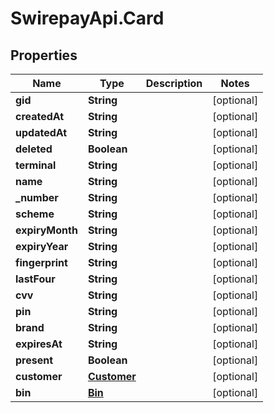 # SwirepayApi.Card

## Properties

Name | Type | Description | Notes
------------ | ------------- | ------------- | -------------
**gid** | **String** |  | [optional] 
**createdAt** | **String** |  | [optional] 
**updatedAt** | **String** |  | [optional] 
**deleted** | **Boolean** |  | [optional] 
**terminal** | **String** |  | [optional] 
**name** | **String** |  | [optional] 
**_number** | **String** |  | [optional] 
**scheme** | **String** |  | [optional] 
**expiryMonth** | **String** |  | [optional] 
**expiryYear** | **String** |  | [optional] 
**fingerprint** | **String** |  | [optional] 
**lastFour** | **String** |  | [optional] 
**cvv** | **String** |  | [optional] 
**pin** | **String** |  | [optional] 
**brand** | **String** |  | [optional] 
**expiresAt** | **String** |  | [optional] 
**present** | **Boolean** |  | [optional] 
**customer** | [**Customer**](Customer.md) |  | [optional] 
**bin** | [**Bin**](Bin.md) |  | [optional] 


